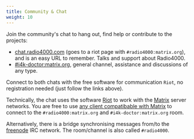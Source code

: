 ```yaml
---
title: Community & Chat 
weight: 10
---
```


Join the community's chat to hang out, find help or contribute to the
projects:

- [chat.radio4000.com](http://chat.radio4000.com) (goes to a riot page with `#radio4000:matrix.org`), and is an easy URL to remember. Talks and support about Radio4000.
- [#i4k-doctor:matrix.org](https://riot.im/app/#/room/#i4k-doctor:matrix.org), general channel, assistance and discussions of any type.

Connect to both chats with the free software for communication `Riot`, no registration needed (just follow the links above).

Technically, the chat uses the software [Riot](https://riot.im) to work with the
[Matrix](https://matrix.org) server networks. You are free to use [any
client compatibable with
Matrix](https://matrix.org/docs/projects/try-matrix-now.html) to
connect to the `#radio4000:matrix.org` and `#i4k-doctor:matrix.org` room.

Alternatively, there is a bridge synchronising messages from/to the
[freenode](http://freenode.net/) IRC network. The room/channel is also
called `#radio4000`.
